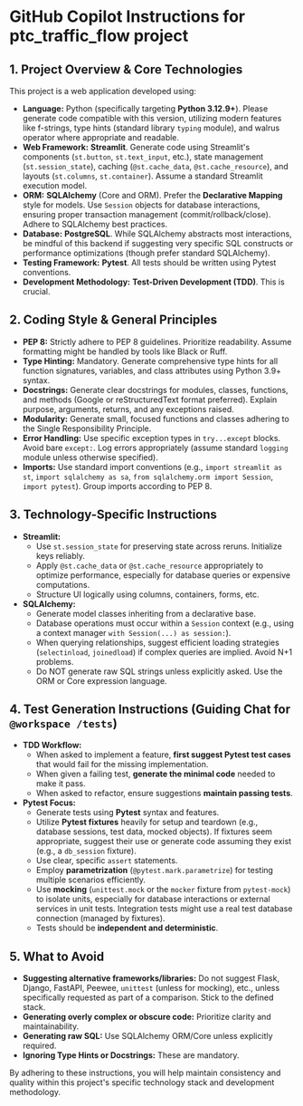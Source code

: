 # GitHub Copilot Instructions for ptc_traffic_flow project

## 1. Project Overview & Core Technologies

This project is a web application developed using:

* **Language:** Python (specifically targeting **Python 3.12.9+**). Please generate code compatible with this version, utilizing modern features like f-strings, type hints (standard library `typing` module), and walrus operator where appropriate and readable.
* **Web Framework:** **Streamlit**. Generate code using Streamlit's components (`st.button`, `st.text_input`, etc.), state management (`st.session_state`), caching (`@st.cache_data`, `@st.cache_resource`), and layouts (`st.columns`, `st.container`). Assume a standard Streamlit execution model.
* **ORM:** **SQLAlchemy** (Core and ORM). Prefer the **Declarative Mapping** style for models. Use `Session` objects for database interactions, ensuring proper transaction management (commit/rollback/close). Adhere to SQLAlchemy best practices.
* **Database:** **PostgreSQL**. While SQLAlchemy abstracts most interactions, be mindful of this backend if suggesting very specific SQL constructs or performance optimizations (though prefer standard SQLAlchemy).
* **Testing Framework:** **Pytest**. All tests should be written using Pytest conventions.
* **Development Methodology:** **Test-Driven Development (TDD)**. This is crucial.

## 2. Coding Style & General Principles

* **PEP 8:** Strictly adhere to PEP 8 guidelines. Prioritize readability. Assume formatting might be handled by tools like Black or Ruff.
* **Type Hinting:** Mandatory. Generate comprehensive type hints for all function signatures, variables, and class attributes using Python 3.9+ syntax.
* **Docstrings:** Generate clear docstrings for modules, classes, functions, and methods (Google or reStructuredText format preferred). Explain purpose, arguments, returns, and any exceptions raised.
* **Modularity:** Generate small, focused functions and classes adhering to the Single Responsibility Principle.
* **Error Handling:** Use specific exception types in `try...except` blocks. Avoid bare `except:`. Log errors appropriately (assume standard `logging` module unless otherwise specified).
* **Imports:** Use standard import conventions (e.g., `import streamlit as st`, `import sqlalchemy as sa`, `from sqlalchemy.orm import Session`, `import pytest`). Group imports according to PEP 8.

## 3. Technology-Specific Instructions

* **Streamlit:**
  * Use `st.session_state` for preserving state across reruns. Initialize keys reliably.
  * Apply `@st.cache_data` or `@st.cache_resource` appropriately to optimize performance, especially for database queries or expensive computations.
  * Structure UI logically using columns, containers, forms, etc.
* **SQLAlchemy:**
  * Generate model classes inheriting from a declarative base.
  * Database operations must occur within a `Session` context (e.g., using a context manager `with Session(...) as session:`).
  * When querying relationships, suggest efficient loading strategies (`selectinload`, `joinedload`) if complex queries are implied. Avoid N+1 problems.
  * Do NOT generate raw SQL strings unless explicitly asked. Use the ORM or Core expression language.

## 4. Test Generation Instructions (Guiding Chat for `@workspace /tests`)

* **TDD Workflow:**
  * When asked to implement a feature, **first suggest Pytest test cases** that would fail for the missing implementation.
  * When given a failing test, **generate the minimal code** needed to make it pass.
  * When asked to refactor, ensure suggestions **maintain passing tests**.
* **Pytest Focus:**
  * Generate tests using **Pytest** syntax and features.
  * Utilize **Pytest fixtures** heavily for setup and teardown (e.g., database sessions, test data, mocked objects). If fixtures seem appropriate, suggest their use or generate code assuming they exist (e.g., a `db_session` fixture).
  * Use clear, specific `assert` statements.
  * Employ **parametrization** (`@pytest.mark.parametrize`) for testing multiple scenarios efficiently.
  * Use **mocking** (`unittest.mock` or the `mocker` fixture from `pytest-mock`) to isolate units, especially for database interactions or external services in unit tests. Integration tests might use a real test database connection (managed by fixtures).
  * Tests should be **independent and deterministic**.

## 5. What to Avoid

* **Suggesting alternative frameworks/libraries:** Do not suggest Flask, Django, FastAPI, Peewee, `unittest` (unless for mocking), etc., unless specifically requested as part of a comparison. Stick to the defined stack.
* **Generating overly complex or obscure code:** Prioritize clarity and maintainability.
* **Generating raw SQL:** Use SQLAlchemy ORM/Core unless explicitly required.
* **Ignoring Type Hints or Docstrings:** These are mandatory.

By adhering to these instructions, you will help maintain consistency and quality within this project's specific technology stack and development methodology.
